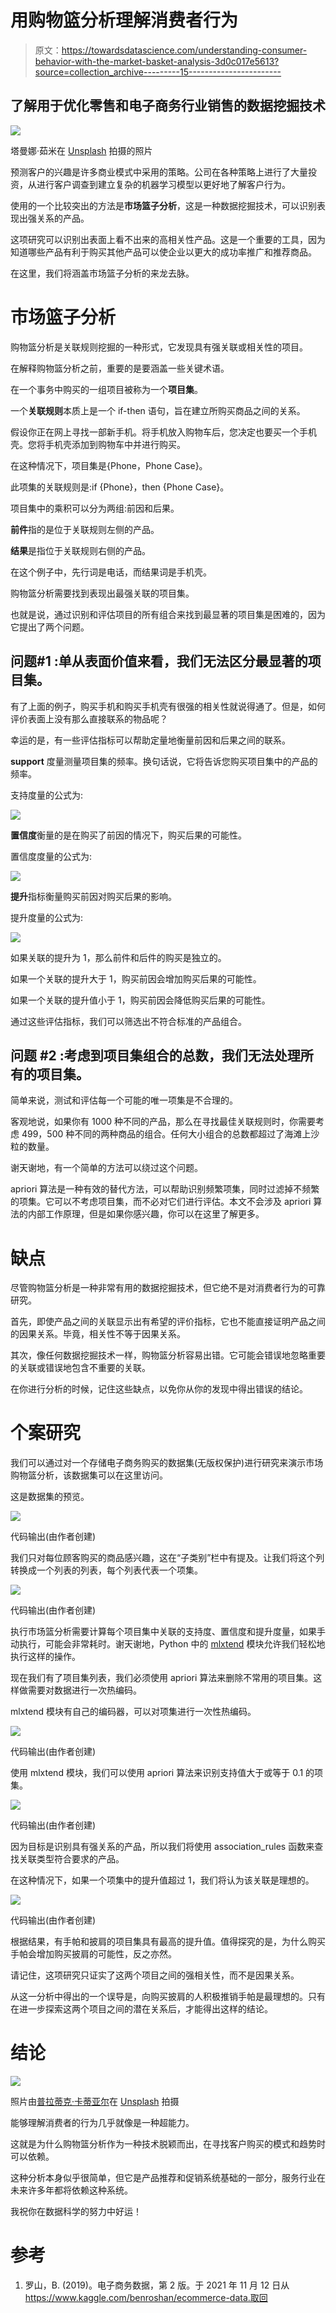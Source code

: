 # 用购物篮分析理解消费者行为

> 原文：<https://towardsdatascience.com/understanding-consumer-behavior-with-the-market-basket-analysis-3d0c017e5613?source=collection_archive---------15----------------------->

## 了解用于优化零售和电子商务行业销售的数据挖掘技术

![](img/aa9cb4c092cc2b921e2d2aaf881db9a2.png)

塔曼娜·茹米在 [Unsplash](https://unsplash.com?utm_source=medium&utm_medium=referral) 拍摄的照片

预测客户的兴趣是许多商业模式中采用的策略。公司在各种策略上进行了大量投资，从进行客户调查到建立复杂的机器学习模型以更好地了解客户行为。

使用的一个比较突出的方法是**市场篮子分析**，这是一种数据挖掘技术，可以识别表现出强关系的产品。

这项研究可以识别出表面上看不出来的高相关性产品。这是一个重要的工具，因为知道哪些产品有利于购买其他产品可以使企业以更大的成功率推广和推荐商品。

在这里，我们将涵盖市场篮子分析的来龙去脉。

# 市场篮子分析

购物篮分析是关联规则挖掘的一种形式，它发现具有强关联或相关性的项目。

在解释购物篮分析之前，重要的是要涵盖一些关键术语。

在一个事务中购买的一组项目被称为一个**项目集**。

一个**关联规则**本质上是一个 if-then 语句，旨在建立所购买商品之间的关系。

假设你正在网上寻找一部新手机。将手机放入购物车后，您决定也要买一个手机壳。您将手机壳添加到购物车中并进行购买。

在这种情况下，项目集是{Phone，Phone Case}。

此项集的关联规则是:if {Phone}，then {Phone Case}。

项目集中的乘积可以分为两组:前因和后果。

**前件**指的是位于关联规则左侧的产品。

**结果**是指位于关联规则右侧的产品。

在这个例子中，先行词是电话，而结果词是手机壳。

购物篮分析需要找到表现出最强关联的项目集。

也就是说，通过识别和评估项目的所有组合来找到最显著的项目集是困难的，因为它提出了两个问题。

## **问题#1** :单从表面价值来看，我们无法区分最显著的项目集。

有了上面的例子，购买手机和购买手机壳有很强的相关性就说得通了。但是，如何评价表面上没有那么直接联系的物品呢？

幸运的是，有一些评估指标可以帮助定量地衡量前因和后果之间的联系。

**support** 度量测量项目集的频率。换句话说，它将告诉您购买项目集中的产品的频率。

支持度量的公式为:

![](img/b288cddcf6fc7f8ba5eadd165af55f23.png)

**置信度**衡量的是在购买了前因的情况下，购买后果的可能性。

置信度度量的公式为:

![](img/cd8f17d3c7be34d1e70b8440d23d76b0.png)

**提升**指标衡量购买前因对购买后果的影响。

提升度量的公式为:

![](img/b12def62b250b3615bb7348c3907377f.png)

如果关联的提升为 1，那么前件和后件的购买是独立的。

如果一个关联的提升大于 1，购买前因会增加购买后果的可能性。

如果一个关联的提升值小于 1，购买前因会降低购买后果的可能性。

通过这些评估指标，我们可以筛选出不符合标准的产品组合。

## 问题 **#2** :考虑到项目集组合的总数，我们无法处理所有的项目集。

简单来说，测试和评估每一个可能的唯一项集是不合理的。

客观地说，如果你有 1000 种不同的产品，那么在寻找最佳关联规则时，你需要考虑 499，500 种不同的两种商品的组合。任何大小组合的总数都超过了海滩上沙粒的数量。

谢天谢地，有一个简单的方法可以绕过这个问题。

apriori 算法是一种有效的替代方法，可以帮助识别频繁项集，同时过滤掉不频繁的项集。它可以不考虑项目集，而不必对它们进行评估。本文不会涉及 apriori 算法的内部工作原理，但是如果你感兴趣，你可以在这里了解更多。

# 缺点

尽管购物篮分析是一种非常有用的数据挖掘技术，但它绝不是对消费者行为的可靠研究。

首先，即使产品之间的关联显示出有希望的评价指标，它也不能直接证明产品之间的因果关系。毕竟，相关性不等于因果关系。

其次，像任何数据挖掘技术一样，购物篮分析容易出错。它可能会错误地忽略重要的关联或错误地包含不重要的关联。

在你进行分析的时候，记住这些缺点，以免你从你的发现中得出错误的结论。

# 个案研究

我们可以通过对一个存储电子商务购买的数据集(无版权保护)进行研究来演示市场购物篮分析，该数据集可以在这里访问。

这是数据集的预览。

![](img/47c39e9158f6f64f8e7e96f7691c6177.png)

代码输出(由作者创建)

我们只对每位顾客购买的商品感兴趣，这在“子类别”栏中有提及。让我们将这个列转换成一个列表的列表，每个列表代表一个项集。

![](img/4dad25530b78b61c0e263849ed7d8435.png)

代码输出(由作者创建)

执行市场篮分析需要计算每个项目集中关联的支持度、置信度和提升度量，如果手动执行，可能会非常耗时。谢天谢地，Python 中的 [mlxtend](https://rasbt.github.io/mlxtend/) 模块允许我们轻松地执行这样的操作。

现在我们有了项目集列表，我们必须使用 apriori 算法来删除不常用的项目集。这样做需要对数据进行一次热编码。

mlxtend 模块有自己的编码器，可以对项集进行一次性热编码。

![](img/8d0442d3c3cd101051370d8e469fa599.png)

代码输出(由作者创建)

使用 mlxtend 模块，我们可以使用 apriori 算法来识别支持值大于或等于 0.1 的项集。

![](img/a53e4ba53374ccdd8745183f016c551e.png)

代码输出(由作者创建)

因为目标是识别具有强关系的产品，所以我们将使用 association_rules 函数来查找关联类型符合要求的产品。

在这种情况下，如果一个项集中的提升值超过 1，我们将认为该关联是理想的。

![](img/c191c3e52616e507a5ab3de5576bfd9a.png)

代码输出(由作者创建)

根据结果，有手帕和披肩的项目集具有最高的提升值。值得探究的是，为什么购买手帕会增加购买披肩的可能性，反之亦然。

请记住，这项研究只证实了这两个项目之间的强相关性，而不是因果关系。

从这一分析中得出的一个误导是，向购买披肩的人积极推销手帕是最理想的。只有在进一步探索这两个项目之间的潜在关系后，才能得出这样的结论。

# 结论

![](img/e8e18acf17111d3cef86bdcf92df22ee.png)

照片由[普拉蒂克·卡蒂亚尔](https://unsplash.com/@prateekkatyal?utm_source=medium&utm_medium=referral)在 [Unsplash](https://unsplash.com?utm_source=medium&utm_medium=referral) 拍摄

能够理解消费者的行为几乎就像是一种超能力。

这就是为什么购物篮分析作为一种技术脱颖而出，在寻找客户购买的模式和趋势时可以依赖。

这种分析本身似乎很简单，但它是产品推荐和促销系统基础的一部分，服务行业在未来许多年都将依赖这种系统。

我祝你在数据科学的努力中好运！

# 参考

1.  罗山，B. (2019)。电子商务数据，第 2 版。于 2021 年 11 月 12 日从 https://www.kaggle.com/benroshan/ecommerce-data.取回